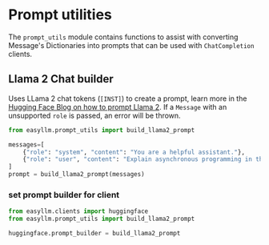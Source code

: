 # Prompt utilities

The `prompt_utils`  module contains functions to assist with converting Message's Dictionaries into prompts that can be used with `ChatCompletion` clients. 

## Llama 2 Chat builder 

Uses LLama 2 chat tokens (`[INST]`) to create a prompt, learn more in the [Hugging Face Blog on how to prompt Llama 2](https://huggingface.co/blog/llama2#how-to-prompt-llama-2). If a `Message` with an unsupported `role` is passed, an error will be thrown.

```python
from easyllm.prompt_utils import build_llama2_prompt

messages=[
    {"role": "system", "content": "You are a helpful assistant."},
    {"role": "user", "content": "Explain asynchronous programming in the style of the pirate Blackbeard."},
]
prompt = build_llama2_prompt(messages)
```

### set prompt builder for client

```python
from easyllm.clients import huggingface
from easyllm.prompt_utils import build_llama2_prompt

huggingface.prompt_builder = build_llama2_prompt
```